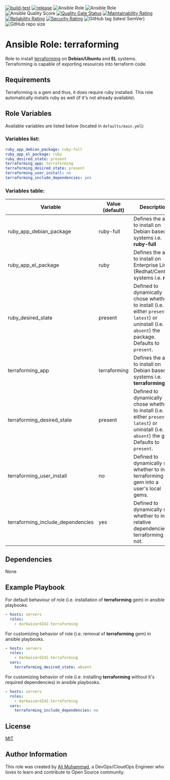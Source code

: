 [![build-test](https://github.com/darkwizard242/ansible-role-terraforming/workflows/build-and-test/badge.svg?branch=master)](https://github.com/darkwizard242/ansible-role-terraforming/actions?query=workflow%3Abuild-and-test) [![release](https://github.com/darkwizard242/ansible-role-terraforming/workflows/release/badge.svg)](https://github.com/darkwizard242/ansible-role-terraforming/actions?query=workflow%3Arelease) ![Ansible Role](https://img.shields.io/ansible/role/47756?color=dark%20green%20) ![Ansible Role](https://img.shields.io/ansible/role/d/47756?label=role%20downloads) ![Ansible Quality Score](https://img.shields.io/ansible/quality/47756?label=ansible%20quality%20score) [![Quality Gate Status](https://sonarcloud.io/api/project_badges/measure?project=ansible-role-terraforming&metric=alert_status)](https://sonarcloud.io/dashboard?id=ansible-role-terraforming) [![Maintainability Rating](https://sonarcloud.io/api/project_badges/measure?project=ansible-role-terraforming&metric=sqale_rating)](https://sonarcloud.io/dashboard?id=ansible-role-terraforming) [![Reliability Rating](https://sonarcloud.io/api/project_badges/measure?project=ansible-role-terraforming&metric=reliability_rating)](https://sonarcloud.io/dashboard?id=ansible-role-terraforming) [![Security Rating](https://sonarcloud.io/api/project_badges/measure?project=ansible-role-terraforming&metric=security_rating)](https://sonarcloud.io/dashboard?id=ansible-role-terraforming) ![GitHub tag (latest SemVer)](https://img.shields.io/github/tag/darkwizard242/ansible-role-terraforming?label=release) ![GitHub repo size](https://img.shields.io/github/repo-size/darkwizard242/ansible-role-terraforming?color=orange&style=flat-square)

# Ansible Role: terraforming

Role to install [terraforming](https://github.com/dtan4/terraforming) on **Debian/Ubuntu** and **EL** systems. Terraforming is capable of exporting resources into terraform code.

## Requirements

Terraforming is a gem and thus, it does require ruby installed. This role automatically installs ruby as well (if it's not already available).

## Role Variables

Available variables are listed below (located in `defaults/main.yml`):

### Variables list:

```yaml
ruby_app_debian_package: ruby-full
ruby_app_el_package: ruby
ruby_desired_state: present
terraforming_app: terraforming
terraforming_desired_state: present
terraforming_user_install: no
terraforming_include_dependencies: yes
```

### Variables table:

Variable                          | Value (default) | Description
--------------------------------- | --------------- | ----------------------------------------------------------------------------------------------------------------------------------------------------
ruby_app_debian_package           | ruby-full       | Defines the app to install on Debian based systems i.e. **ruby-full**
ruby_app_el_package               | ruby            | Defines the app to install on Enterprise Linux (Redhat/CentOS) systems i.e. **ruby**
ruby_desired_state                | present         | Defined to dynamically chose whether to install (i.e. either `present` or `latest`) or uninstall (i.e. `absent`) the package. Defaults to `present`.
terraforming_app                  | terraforming    | Defines the app to install on Debian based systems i.e. **terraforming**
terraforming_desired_state        | present         | Defined to dynamically chose whether to install (i.e. either `present` or `latest`) or uninstall (i.e. `absent`) the gem. Defaults to `present`.
terraforming_user_install         | no              | Defined to dynamically set whether to install terraforming gem into a user's local gems.
terraforming_include_dependencies | yes             | Defined to dynamically set whether to install relative dependencies of terraforming or not.

## Dependencies

None

## Example Playbook

For default behaviour of role (i.e. installation of **terraforming** gem) in ansible playbooks.

```yaml
- hosts: servers
  roles:
    - darkwizard242.terraforming
```

For customizing behavior of role (i.e. removal of **terraforming** gem) in ansible playbooks.

```yaml
- hosts: servers
  roles:
    - darkwizard242.terraforming
  vars:
    terraforming_desired_state: absent
```

For customizing behavior of role (i.e. installing **terraforming** without it's required dependencies) in ansible playbooks.

```yaml
- hosts: servers
  roles:
    - darkwizard242.terraforming
  vars:
    terraforming_include_dependencies: no
```

## License

[MIT](https://github.com/darkwizard242/ansible-role-terraforming/blob/master/LICENSE)

## Author Information

This role was created by [Ali Muhammad](https://www.linkedin.com/in/ali-muhammad-759791130/), a DevOps/CloudOps Engineer who loves to learn and contribute to Open Source community.
